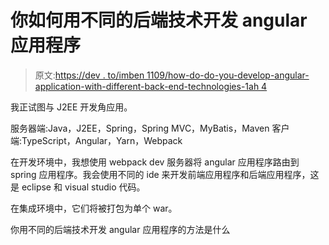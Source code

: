 # 你如何用不同的后端技术开发 angular 应用程序

> 原文:[https://dev . to/imben 1109/how-do-do-you-develop-angular-application-with-different-back-end-technologies-1ah 4](https://dev.to/imben1109/how-do-you-develop-angular-application-with-with-different-back-end-technologies-1ah4)

我正试图与 J2EE 开发角应用。

服务器端:Java，J2EE，Spring，Spring MVC，MyBatis，Maven
客户端:TypeScript，Angular，Yarn，Webpack

在开发环境中，我想使用 webpack dev 服务器将 angular 应用程序路由到 spring 应用程序。我会使用不同的 ide 来开发前端应用程序和后端应用程序，这是 eclipse 和 visual studio 代码。

在集成环境中，它们将被打包为单个 war。

你用不同的后端技术开发 angular 应用程序的方法是什么